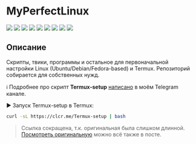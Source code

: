 # MyPerfectLinux

[![](https://img.shields.io/badge/platform-Linux-ligthgreen?logo=linux)](https://github.com/Zalexanninev15/awesome-linux-tweaks)
[![](https://img.shields.io/github/last-commit/Zalexanninev15/awesome-linux-tweaks)](https://github.com/Zalexanninev15/awesome-linux-tweaks/commits/main)
[![](https://img.shields.io/github/stars/Zalexanninev15/awesome-linux-tweaks.svg)](https://github.com/Zalexanninev15/awesome-linux-tweaks/stargazers)
[![](https://img.shields.io/github/forks/Zalexanninev15/awesome-linux-tweaks.svg)](https://github.com/Zalexanninev15/awesome-linux-tweaks/network/members)
[![](https://img.shields.io/github/issues/Zalexanninev15/awesome-linux-tweaks.svg)](https://github.com/Zalexanninev15/awesome-linux-tweaks/issues?q=is%3Aopen+is%3Aissue)
[![](https://img.shields.io/github/issues-closed/Zalexanninev15/awesome-linux-tweaks.svg)](https://github.com/Zalexanninev15/awesome-linux-tweaks/issues?q=is%3Aissue+is%3Aclosed)
[![](https://img.shields.io/badge/Telegram_канал-FFFFFF.svg?logo=telegram)](https://t.me/FieryLinux)
[![](https://img.shields.io/badge/license-GPLv3-ligthgreen.svg)](LICENSE)
[![](https://img.shields.io/badge/Donate-FFDD00.svg?logo=buymeacoffee&logoColor=black)](https://z15.neocities.org/donate)

## Описание

Скрипты, твики, программы и остальное для первоначальной настройки Linux (Ubuntu/Debian/Fedora-based) и Termux. Репозиторий собирается для собственных нужд.

ℹ️ Подробнее про скрипт **Termux-setup** [написано](https://t.me/FieryLinux/257) в моём Telegram канале.

▶️ Запуск Termux-setup в Termux:

```bash
curl -sL https://clcr.me/Termux-setup | bash
```

> Ссылка сокращена, т.к. оригинальная была слишком длинной. [Посмотреть оригинальную](https://t.me/FieryLinux/257) можно всё также в посте.
